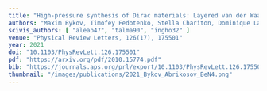 ```yaml
---
title: "High-pressure synthesis of Dirac materials: Layered van der Waals bonded BeN<sub>4</sub> polymorph"
authors: "Maxim Bykov, Timofey Fedotenko, Stella Chariton, Dominique Laniel, Konstantin Glazyrin, Michael Hanfland, Jesse S. Smith, Vitali B. Prakapenka, Mohammad F. Mahmood, Alexander F. Goncharov, Alena V. Ponomareva, Ferenc Tasnádi, Alexei I. Abrikosov, Talha Bin Masood, Ingrid Hotz, Alexander N. Rudenko, Mikhail I. Katsnelson, Natalia Dubrovinskaia, Leonid Dubrovinsky, and Igor A. Abrikosov"
scivis_authors: [ "aleab47", "talma90", "ingho32" ]
venue: "Physical Review Letters, 126(17), 175501"
year: 2021
doi: "10.1103/PhysRevLett.126.175501"
pdf: "https://arxiv.org/pdf/2010.15774.pdf"
bib: "https://journals.aps.org/prl/export/10.1103/PhysRevLett.126.175501?type=bibtex&download=true"
thumbnail: "/images/publications/2021_Bykov_Abrikosov_BeN4.png"
---
```

